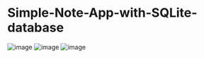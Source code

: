 # Simple-Note-App-with-SQLite-database
![image](https://github.com/sarapmagcode/Simple-Note-App-with-SQLite-database/assets/85553852/3176a2c9-a1de-4114-9683-be69c986832d)
![image](https://github.com/sarapmagcode/Simple-Note-App-with-SQLite-database/assets/85553852/75a6a82c-ce12-4051-b1d6-0c015d205875)
![image](https://github.com/sarapmagcode/Simple-Note-App-with-SQLite-database/assets/85553852/36be004a-b118-4d5d-a073-947b923af388)
